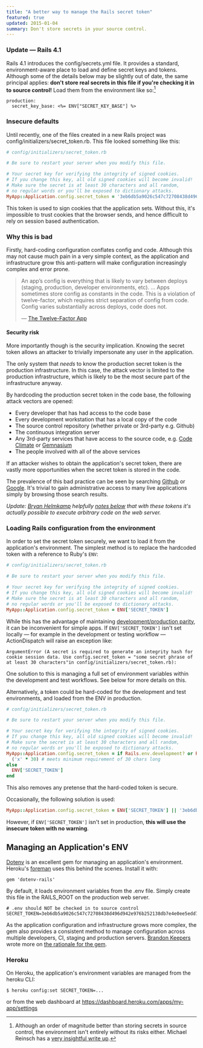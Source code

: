 ```yaml
---
title: "A better way to manage the Rails secret token"
featured: true
updated: 2015-01-04
summary: Don't store secrets in your source control.
---
```


### Update — Rails 4.1

Rails 4.1 introduces the config/secrets.yml file. It provides a standard, environment-aware place to load and define secret keys and tokens. Although some of the details below may be slightly out of date, the same principal applies: **don't store real secrets in this file if you're checking it in to source control!** Load them from the environment like so:[^1]

    production:
      secret_key_base: <%= ENV["SECRET_KEY_BASE"] %>

### Insecure defaults

Until recently, one of the files created in a new Rails project was config/initializers/secret_token.rb. This file looked something like this:

~~~ruby
# config/initializers/secret_token.rb

# Be sure to restart your server when you modify this file.

# Your secret key for verifying the integrity of signed cookies.
# If you change this key, all old signed cookies will become invalid!
# Make sure the secret is at least 30 characters and all random,
# no regular words or you'll be exposed to dictionary attacks.
MyApp::Application.config.secret_token = '3eb6db5a9026c547c72708438d496d942e976b252138db7e4e0ee5edd7539457d3ed0fa02ee5e7179420ce5290462018591adaf5f42adcf855da04877827def2'
~~~

This token is used to sign cookies that the application sets. Without this, it's impossible to trust cookies that the browser sends, and hence difficult to rely on session based authentication.

### Why this is bad


Firstly, hard-coding configuration conflates config and code. Although this may not cause much pain in a very simple context, as the application and infrastructure grow this anti-pattern will make configuration increasingly complex and error prone.

> An app’s config is everything that is likely to vary between deploys (staging, production, developer environments, etc). … Apps sometimes store config as constants in the code. This is a violation of twelve-factor, which requires strict separation of config from code. Config varies substantially across deploys, code does not.
>
> — [The Twelve-Factor App](http://www.12factor.net/config)

#### Security risk

More importantly though is the security implication. Knowing the secret token allows an attacker to trivially impersonate any user in the application.

The only system that *needs* to know the production secret token is the production infrastructure. In this case, the attack vector is limited to the production infrastructure, which is likely to be the most secure part of the infrastructure anyway.

By hardcoding the production secret token in the code base, the following attack vectors are opened:

* Every developer that has had access to the code base
* Every development workstation that has a local copy of the code
* The source control repository (whether private or 3rd-party e.g. Github)
* The continuous integration server
* Any 3rd-party services that have access to the source code, e.g. [Code Climate](https://codeclimate.com/) or [Gemnasium](https://gemnasium.com/)
* The people involved with all of the above services

If an attacker wishes to obtain the application's secret token, there are vastly more opportunities when the secret token is stored in the code.

The prevalence of this bad practice can be seen by searching [Github](https://github.com/search?l=Ruby&p=1&q=application.config.secret_token+%3D+%27&ref=searchbar&type=Code) or [Google](https://www.google.co.nz/search?q=secret_token.rb+-ENV+site%3Agithub.com). It's trivial to gain administrative access to many live applications simply by browsing those search results.

*Update: [Bryan Helmkamp](http://twitter.com/brynary) helpfully [notes below](#comment-902646816) that with these tokens it's actually possible to execute arbitrary code on the web server.*

### Loading Rails configuration from the environment

In order to set the secret token securely, we want to load it from the application's environment. The simplest method is to replace the hardcoded token with a reference to Ruby's `ENV`:

~~~ ruby
# config/initializers/secret_token.rb

# Be sure to restart your server when you modify this file.

# Your secret key for verifying the integrity of signed cookies.
# If you change this key, all old signed cookies will become invalid!
# Make sure the secret is at least 30 characters and all random,
# no regular words or you'll be exposed to dictionary attacks.
MyApp::Application.config.secret_token = ENV['SECRET_TOKEN']
~~~

While this has the advantage of maintaining [development/production parity](http://www.12factor.net/dev-prod-parity), it can be inconvenient for simple apps. If `ENV['SECRET_TOKEN']` isn't set locally — for example in the development or testing workflow — ActionDispatch will raise an exception like:

    ArgumentError (A secret is required to generate an integrity hash for cookie session data. Use config.secret_token = "some secret phrase of at least 30 characters"in config/initializers/secret_token.rb):

One solution to this is managing a full set of environment variables within the development and test workflows. See below for more details on this.

Alternatively, a token could be hard-coded for the development and test environments, and loaded from the ENV in production.

~~~ ruby
# config/initializers/secret_token.rb

# Be sure to restart your server when you modify this file.

# Your secret key for verifying the integrity of signed cookies.
# If you change this key, all old signed cookies will become invalid!
# Make sure the secret is at least 30 characters and all random,
# no regular words or you'll be exposed to dictionary attacks.
MyApp::Application.config.secret_token = if Rails.env.development? or Rails.env.test?
  ('x' * 30) # meets minimum requirement of 30 chars long
else
  ENV['SECRET_TOKEN']
end
~~~

This also removes any pretense that the hard-coded token is secure.

Occasionally, the following solution is used:

~~~ ruby
MyApp::Application.config.secret_token = ENV['SECRET_TOKEN'] || '3eb6db5a9026c547c72708438d496d942e976b252138db7e4e0ee5edd7539457d3ed0fa02ee5e7179420ce5290462018591adaf5f42adcf855da04877827def2'
~~~

However, if `ENV['SECRET_TOKEN']` isn't set in production, **this will use the insecure token with no warning**.

## Managing an Application's ENV

[Dotenv](https://github.com/bkeepers/dotenv) is an excellent gem for managing an application's environment. Heroku's [foreman](https://devcenter.heroku.com/articles/procfile#setting-local-environment-variables) uses this behind the scenes. Install it with:

    gem 'dotenv-rails'

By default, it loads environment variables from the .env file. Simply create this file in the RAILS_ROOT on the production web server.

    # .env should NOT be checked in to source control
    SECRET_TOKEN=3eb6db5a9026c547c72708438d496d942e976b252138db7e4e0ee5edd7539457d3ed0fa02ee5e7179420ce5290462018591adaf5f42adcf855da04877827def2

As the application configuration and infrastructure grows more complex, the gem also provides a consistent method to manage configuration across multiple developers, CI, staging and production servers. [Brandon Keepers](https://github.com/bkeepers) wrote more on [the rationale for the gem](http://opensoul.org/blog/archives/2012/07/24/dotenv/).

### Heroku

On Heroku, the application's environment variables are managed from the heroku CLI:

    $ heroku config:set SECRET_TOKEN=...

or from the web dashboard at https://dashboard.heroku.com/apps/my-app/settings

[^1]: Although an order of magnitude better than storing secrets in source control, the environment isn't entirely without its risks either. Michael Reinsch has a [very insightful write up](http://movingfast.io/articles/environment-variables-considered-harmful/).

